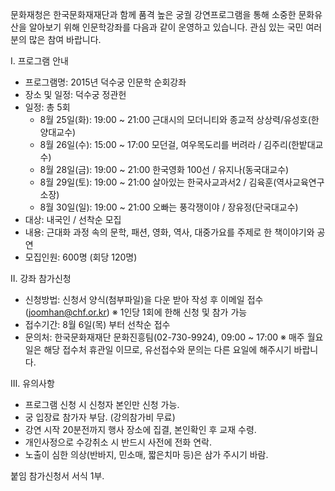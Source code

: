 문화재청은 한국문화재재단과 함께 품격 높은 궁궐 강연프로그램을 통해 소중한 문화유산을 알아보기 위해 인문학강좌를 다음과 같이 운영하고 있습니다. 관심 있는 국민 여러분의 많은 참여 바랍니다.

Ⅰ. 프로그램 안내
- 프로그램명: 2015년 덕수궁 인문학 순회강좌
- 장소 및 일정: 덕수궁 정관헌
- 일정: 총 5회
  - 8월 25일(화): 19:00 ~ 21:00 근대시의 모더니티와 종교적 상상력/유성호(한양대교수)
  - 8월 26일(수): 15:00 ~ 17:00 모던걸, 여우목도리를 버려라 / 김주리(한밭대교수)
  - 8월 28일(금): 19:00 ~ 21:00 한국영화 100선 / 유지나(동국대교수)
  - 8월 29일(토): 19:00 ~ 21:00 살아있는 한국사교과서2 / 김육훈(역사교육연구소장)
  - 8월 30일(일): 19:00 ~ 21:00 오빠는 풍각쟁이야 / 장유정(단국대교수)
- 대상: 내국인 / 선착순 모집
- 내용: 근대화 과정 속의 문학, 패션, 영화, 역사, 대중가요를 주제로 한 책이야기와 공연
- 모집인원: 600명 (회당 120명)

Ⅱ. 강좌 참가신청
- 신청방법: 신청서 양식(첨부파일)을 다운 받아 작성 후 이메일 접수 (joomhan@chf.or.kr)
  ※ 1인당 1회에 한해 신청 및 참가 가능
- 접수기간: 8월 6일(목) 부터 선착순 접수
- 문의처: 한국문화재재단 문화진흥팀(02-730-9924), 09:00 ~ 17:00
  ※ 매주 월요일은 해당 접수처 휴관일 이므로, 유선접수와 문의는 다른 요일에 해주시기 바랍니다.

Ⅲ. 유의사항
- 프로그램 신청 시 신청자 본인만 신청 가능.
- 궁 입장료 참가자 부담. (강의참가비 무료)
- 강연 시작 20분전까지 행사 장소에 집결, 본인확인 후 교재 수령.
- 개인사정으로 수강취소 시 반드시 사전에 전화 연락.
- 노출이 심한 의상(반바지, 민소매, 짧은치마 등)은 삼가 주시기 바람.

붙임 참가신청서 서식 1부.